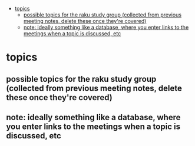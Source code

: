 - [topics](#org2f0900d)
  - [possible topics for the raku study group (collected from previous meeting notes, delete these once they're covered)](#org266c1c9)
  - [note: ideally something like a database, where you enter links to the meetings when a topic is discussed, etc](#org07de024)


<a id="org2f0900d"></a>

# topics


<a id="org266c1c9"></a>

## possible topics for the raku study group (collected from previous meeting notes, delete these once they're covered)


<a id="org07de024"></a>

## note: ideally something like a database, where you enter links to the meetings when a topic is discussed, etc
